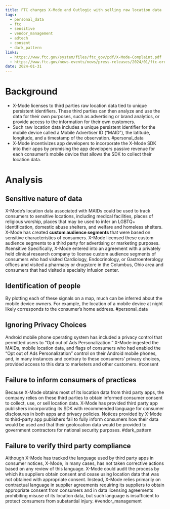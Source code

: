 ```yaml
---
title: FTC charges X-Mode and Outlogic with selling raw location data
tags:
  - personal_data
  - ftc
  - sensitive
  - vendor_management
  - adtech
  - consent
  - dark_pattern
links:
  - https://www.ftc.gov/system/files/ftc_gov/pdf/X-Mode-Complaint.pdf
  - https://www.ftc.gov/news-events/news/press-releases/2024/01/ftc-order-prohibits-data-broker-x-mode-social-outlogic-selling-sensitive-location-data
date: 2024-01-31
---
```

# Background
- X-Mode licenses to third parties raw location data tied to unique persistent identifiers. These third parties can then analyze and use the data for their own purposes, such as advertising or brand analytics, or provide access to the information for their own customers. 
- Such raw location data includes a unique persistent identifier for the mobile device called a Mobile Advertiser ID (“MAID”), the latitude, longitude, and a timestamp of the observation. #personal_data 
- X-Mode incentivizes app developers to incorporate the X-Mode SDK into their apps by promising the app developers passive revenue for each consumer’s mobile device that allows the SDK to collect their location data.

# Analysis
## Sensitive nature of data
X-Mode’s location data associated with MAIDs could be used to track consumers to sensitive locations, including medical facilities, places of religious worship, places that may be used to infer an LGBTQ+ identification, domestic abuse shelters, and welfare and homeless shelters. X-Mode has created **custom audience segments** that were based on sensitive characteristics of consumers. X-Mode licensed these custom audience segments to a third party for advertising or marketing purposes. #sensitive Specifically, X-Mode entered into an agreement with a privately held clinical research company to license custom audience segments of consumers who had visited Cardiology, Endocrinology, or Gastroenterology offices and visited a pharmacy or drugstore in the Columbus, Ohio area and consumers that had visited a specialty infusion center.
## Identification of people
By plotting each of these signals on a map, much can be inferred about the mobile device owners. For example, the location of a mobile device at night likely corresponds to the consumer’s home address. #personal_data 

## Ignoring Privacy Choices
Android mobile phone operating system has included a privacy control that permitted users to “Opt out of Ads Personalization.” X-Mode ingested the MAIDs, mobile location data, and flags of consumers who had enabled the “Opt out of Ads Personalization” control on their Android mobile phones, and, in many instances and contrary to these consumers’ privacy choices, provided access to this data to marketers and other customers. #consent 

## Failure to inform consumers of practices
Because X-Mode obtains most of its location data from third party apps, the company relies on these third parties to obtain informed consumer consent to collect, use, or sell location data. X-Mode has provided third party app publishers incorporating its SDK with recommended language for consumer disclosures in both apps and privacy policies. Notices provided by X-Mode to third-party app publishers fail to fully inform consumers how their data would be used and that their geolocation data would be provided to government contractors for national security purposes. #dark_pattern 

## Failure to verify third party compliance
Although X-Mode has tracked the language used by third party apps in consumer notices, X-Mode, in many cases, has not taken corrective actions based on any review of this language. X-Mode could audit the process by which its suppliers obtain consent and cease using location data that was not obtained with appropriate consent. Instead, X-Mode relies primarily on contractual language in supplier agreements requiring its suppliers to obtain appropriate consent from consumers and in data licensing agreements prohibiting misuse of its location data, but such language is insufficient to protect consumers from substantial injury. #vendor_management 